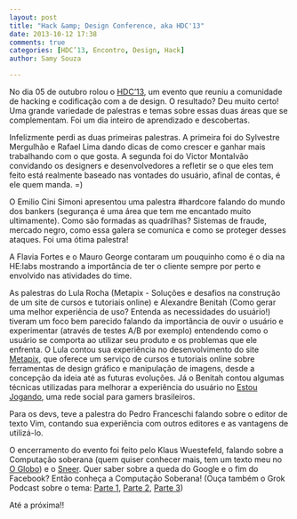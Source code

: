 ```yaml
---
layout: post
title: "Hack &amp; Design Conference, aka HDC'13"
date: 2013-10-12 17:38
comments: true
categories: [HDC’13, Encontro, Design, Hack]
author: Samy Souza

---
```

No dia 05 de outubro rolou o [HDC’13](http://hackdesignconf.com.br/), um evento que reuniu a comunidade de hacking e codificação com a de design. O resultado? Deu muito certo! Uma grande variedade de palestras e temas sobre essas duas áreas que se complementam. Foi um dia inteiro de aprendizado e descobertas.

Infelizmente perdi as duas primeiras palestras. A primeira foi do Sylvestre Mergulhão e Rafael Lima dando dicas de como crescer e ganhar mais trabalhando com o que gosta. A segunda foi do Victor Montalvão convidando os designers e desenvolvedores a refletir se o que eles tem feito está realmente baseado nas vontades do usuário, afinal de contas, é ele quem manda. =)

O Emilio Cini Simoni apresentou uma palestra #hardcore falando do mundo dos bankers (segurança é uma área que tem me encantado muito ultimamente). Como são formadas as quadrilhas? Sistemas de fraude, mercado negro, como essa galera se comunica e como se proteger desses ataques. Foi uma ótima palestra!

A Flavia Fortes e o Mauro George contaram um pouquinho como é o dia na HE:labs mostrando a importância de ter o cliente sempre por perto e envolvido nas atividades do time.

As palestras do Lula Rocha (Metapix - Soluções e desafios na construção de um site de cursos e tutoriais online) e Alexandre Benitah (Como gerar uma melhor experiência de uso? Entenda as necessidades do usuário!) tiveram um foco bem parecido falando da importância de ouvir o usuário e experimentar (através de testes A/B por exemplo) entendendo como o usuário se comporta ao utilizar seu produto e os problemas que ele enfrenta. O Lula contou sua experiência no desenvolvimento do site [Metapix](http://metapix.com.br/), que oferece um serviço de cursos e tutoriais online sobre ferramentas de design gráfico e manipulação de imagens, desde a concepção da ideia até as futuras evoluções. Já o Benitah contou algumas técnicas utilizadas para melhorar a experiência do usuário no [Estou Jogando](http://estoujogando.com.br/), uma rede social para gamers brasileiros.

Para os devs, teve a palestra do Pedro Franceschi falando sobre o editor de texto Vim, contando sua experiência com outros editores e as vantagens de utilizá-lo.

O encerramento do evento foi feito pelo Klaus Wuestefeld, falando sobre a Computação soberana (quem quiser conhecer mais, tem um texto meu no [O Globo](http://oglobo.globo.com/blogs/tecnologia/posts/2013/02/14/computacao-soberana-sneer-484559.asp)) e o [Sneer](http://sneer.me/home.html). Quer saber sobre a queda do Google e o fim do Facebook? Então conheça a Computação Soberana! (Ouça também o Grok Podcast sobre o tema: [Parte 1](http://www.grokpodcast.com/2012/06/15/episodio-70-computacao-soberana-parte-1-de-3/), [Parte 2](http://www.grokpodcast.com/2012/06/22/episodio-71-computacao-soberana-parte-2-de-3/), [Parte 3](http://www.grokpodcast.com/2012/07/13/episodio-72-computacao-soberana-parte-3-de-3/))

Até a próxima!!